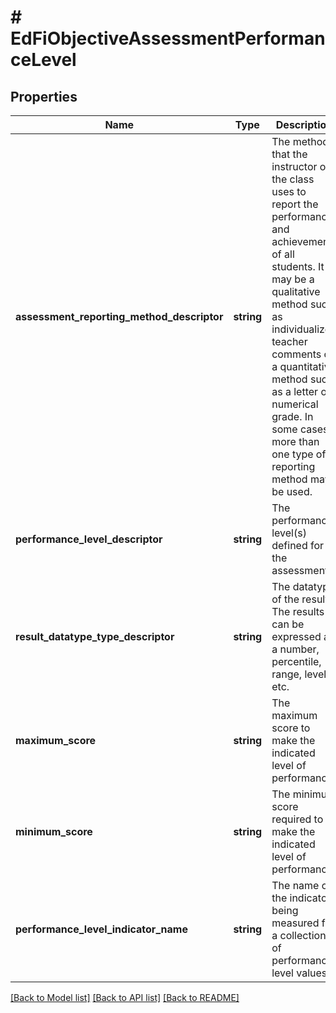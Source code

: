 # # EdFiObjectiveAssessmentPerformanceLevel

## Properties

Name | Type | Description | Notes
------------ | ------------- | ------------- | -------------
**assessment_reporting_method_descriptor** | **string** | The method that the instructor of the class uses to report the performance and achievement of all students. It may be a qualitative method such as individualized teacher comments or a quantitative method such as a letter or numerical grade. In some cases, more than one type of reporting method may be used. |
**performance_level_descriptor** | **string** | The performance level(s) defined for the assessment. |
**result_datatype_type_descriptor** | **string** | The datatype of the result. The results can be expressed as a number, percentile, range, level, etc. | [optional]
**maximum_score** | **string** | The maximum score to make the indicated level of performance. | [optional]
**minimum_score** | **string** | The minimum score required to make the indicated level of performance. | [optional]
**performance_level_indicator_name** | **string** | The name of the indicator being measured for a collection of performance level values. | [optional]

[[Back to Model list]](../../README.md#models) [[Back to API list]](../../README.md#endpoints) [[Back to README]](../../README.md)
